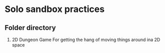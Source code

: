 # Solo sandbox practices

## Folder directory
1. 2D Dungeon Game
For getting the hang of moving things around ina 2D space